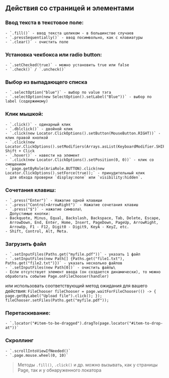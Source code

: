## Действия со страницей и элементами
### Ввод текста в текстовое поле:
    - `.fill()` - ввод текста целиком - в большинстве случаев
    - `.pressSequentially()` - ввод посимвольно, как с клавиатуры
    - `.clear()` - очистить поле
### Установка чекбокса или radio button:
    - `.setChecked(true)` - можно установить true или false
    - `.check()` / `.uncheck()`
### Выбор из выпадающего списка
    - `.selectOption("blue")` - выбор по value тэга
    - `.selectOption(new SelectOption().setLabel("Blue"))` - выбор по label (содержимому)
### Клик мышкой:
    - `.click()` - одинарный клик
    - `.dblclick()` - двойной клик
    - `.click(new Locator.ClickOptions().setButton(MouseButton.RIGHT))` - клик правой кнопкой
    - `.click(new Locator.ClickOptions().setModifiers(Arrays.asList(KeyboardModifier.SHIFT)))` Shift + Click
    - `.hover()` - навести на элемент
    - `.click(new Locator.ClickOptions().setPosition(0, 0))` - клик со смещением
    - `page.getByRole(AriaRole.BUTTON).click(new Locator.ClickOptions().setForce(true));` - принудительный клик
      для обхода проверки `display:none` или `visibility:hidden`.
### Сочетания клавиш:
    - `.press("Enter")` - Нажатие одной клавиши
    - `.press("Control+ArrowRight")` - Нажатие сочетания клавиш
    - `.press("$")` - нажатие символа\
      Допустимые кнопки:
    - Backquote, Minus, Equal, Backslash, Backspace, Tab, Delete, Escape,
      ArrowDown, End, Enter, Home, Insert, PageDown, PageUp, ArrowRight,
      ArrowUp, F1 - F12, Digit0 - Digit9, KeyA - KeyZ, etc.
    - Shift, Control, Alt, Meta.
### Загрузить файл
    - `.setInputFiles(Paths.get("myfile.pdf"))` - указать 1 файл
    - `.setInputFiles(new Path[] {Paths.get("file1.txt"), Paths.get("file2.txt")})` - указать несколько файлов
    - `.setInputFiles(new Path[0])` - очистить файлы\
    - Если отсутствует элемент ввода (он создается динамически), то можно обработать событие Page.onFileChooser(handler) 
или использовать соответствующий метод ожидания для вашего действия:
    ```
    FileChooser fileChooser = page.waitForFileChooser(() -> {
      page.getByLabel("Upload file").click();
    });
    fileChooser.setFiles(Paths.get("myfile.pdf"));
    ```
### Перетаскивание:
    - `.locator("#item-to-be-dragged").dragTo(page.locator("#item-to-drop-at"))`
### Скроллинг
    - `.scrollIntoViewIfNeeded()`
    - `.page.mouse.wheel(0, 10)`

> Методы `.fill()`, `.click()` и др. можно вызывать, как у страницы Page, так и у обнаруженного локатора
